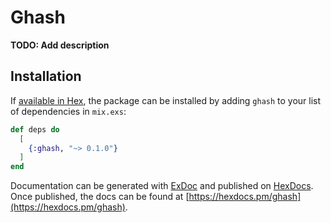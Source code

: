 # Ghash

**TODO: Add description**

## Installation

If [available in Hex](https://hex.pm/docs/publish), the package can be installed
by adding `ghash` to your list of dependencies in `mix.exs`:

```elixir
def deps do
  [
    {:ghash, "~> 0.1.0"}
  ]
end
```

Documentation can be generated with [ExDoc](https://github.com/elixir-lang/ex_doc)
and published on [HexDocs](https://hexdocs.pm). Once published, the docs can
be found at [https://hexdocs.pm/ghash](https://hexdocs.pm/ghash).

